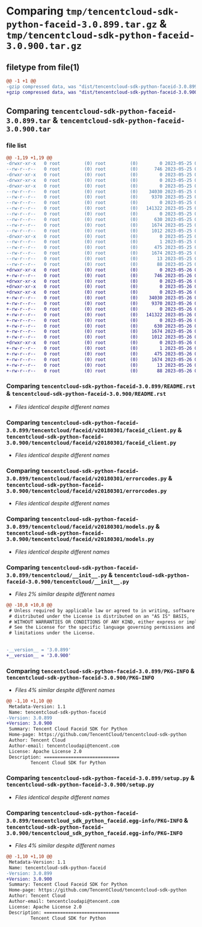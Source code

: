 # Comparing `tmp/tencentcloud-sdk-python-faceid-3.0.899.tar.gz` & `tmp/tencentcloud-sdk-python-faceid-3.0.900.tar.gz`

## filetype from file(1)

```diff
@@ -1 +1 @@
-gzip compressed data, was "dist/tencentcloud-sdk-python-faceid-3.0.899.tar", last modified: Thu May 25 00:27:03 2023, max compression
+gzip compressed data, was "dist/tencentcloud-sdk-python-faceid-3.0.900.tar", last modified: Fri May 26 02:18:56 2023, max compression
```

## Comparing `tencentcloud-sdk-python-faceid-3.0.899.tar` & `tencentcloud-sdk-python-faceid-3.0.900.tar`

### file list

```diff
@@ -1,19 +1,19 @@
-drwxr-xr-x   0 root         (0) root         (0)        0 2023-05-25 00:27:03.000000 tencentcloud-sdk-python-faceid-3.0.899/
--rw-r--r--   0 root         (0) root         (0)      746 2023-05-25 00:27:03.000000 tencentcloud-sdk-python-faceid-3.0.899/README.rst
-drwxr-xr-x   0 root         (0) root         (0)        0 2023-05-25 00:27:03.000000 tencentcloud-sdk-python-faceid-3.0.899/tencentcloud/
-drwxr-xr-x   0 root         (0) root         (0)        0 2023-05-25 00:27:03.000000 tencentcloud-sdk-python-faceid-3.0.899/tencentcloud/faceid/
-drwxr-xr-x   0 root         (0) root         (0)        0 2023-05-25 00:27:03.000000 tencentcloud-sdk-python-faceid-3.0.899/tencentcloud/faceid/v20180301/
--rw-r--r--   0 root         (0) root         (0)    34030 2023-05-25 00:27:03.000000 tencentcloud-sdk-python-faceid-3.0.899/tencentcloud/faceid/v20180301/faceid_client.py
--rw-r--r--   0 root         (0) root         (0)     9370 2023-05-25 00:27:03.000000 tencentcloud-sdk-python-faceid-3.0.899/tencentcloud/faceid/v20180301/errorcodes.py
--rw-r--r--   0 root         (0) root         (0)        0 2023-05-25 00:27:03.000000 tencentcloud-sdk-python-faceid-3.0.899/tencentcloud/faceid/v20180301/__init__.py
--rw-r--r--   0 root         (0) root         (0)   141322 2023-05-25 00:27:03.000000 tencentcloud-sdk-python-faceid-3.0.899/tencentcloud/faceid/v20180301/models.py
--rw-r--r--   0 root         (0) root         (0)        0 2023-05-25 00:27:03.000000 tencentcloud-sdk-python-faceid-3.0.899/tencentcloud/faceid/__init__.py
--rw-r--r--   0 root         (0) root         (0)      630 2023-05-25 00:27:03.000000 tencentcloud-sdk-python-faceid-3.0.899/tencentcloud/__init__.py
--rw-r--r--   0 root         (0) root         (0)     1674 2023-05-25 00:27:03.000000 tencentcloud-sdk-python-faceid-3.0.899/PKG-INFO
--rw-r--r--   0 root         (0) root         (0)     1012 2023-05-25 00:27:03.000000 tencentcloud-sdk-python-faceid-3.0.899/setup.py
-drwxr-xr-x   0 root         (0) root         (0)        0 2023-05-25 00:27:03.000000 tencentcloud-sdk-python-faceid-3.0.899/tencentcloud_sdk_python_faceid.egg-info/
--rw-r--r--   0 root         (0) root         (0)        1 2023-05-25 00:27:03.000000 tencentcloud-sdk-python-faceid-3.0.899/tencentcloud_sdk_python_faceid.egg-info/dependency_links.txt
--rw-r--r--   0 root         (0) root         (0)      475 2023-05-25 00:27:03.000000 tencentcloud-sdk-python-faceid-3.0.899/tencentcloud_sdk_python_faceid.egg-info/SOURCES.txt
--rw-r--r--   0 root         (0) root         (0)     1674 2023-05-25 00:27:03.000000 tencentcloud-sdk-python-faceid-3.0.899/tencentcloud_sdk_python_faceid.egg-info/PKG-INFO
--rw-r--r--   0 root         (0) root         (0)       13 2023-05-25 00:27:03.000000 tencentcloud-sdk-python-faceid-3.0.899/tencentcloud_sdk_python_faceid.egg-info/top_level.txt
--rw-r--r--   0 root         (0) root         (0)       88 2023-05-25 00:27:03.000000 tencentcloud-sdk-python-faceid-3.0.899/setup.cfg
+drwxr-xr-x   0 root         (0) root         (0)        0 2023-05-26 02:18:56.000000 tencentcloud-sdk-python-faceid-3.0.900/
+-rw-r--r--   0 root         (0) root         (0)      746 2023-05-26 02:18:56.000000 tencentcloud-sdk-python-faceid-3.0.900/README.rst
+drwxr-xr-x   0 root         (0) root         (0)        0 2023-05-26 02:18:56.000000 tencentcloud-sdk-python-faceid-3.0.900/tencentcloud/
+drwxr-xr-x   0 root         (0) root         (0)        0 2023-05-26 02:18:56.000000 tencentcloud-sdk-python-faceid-3.0.900/tencentcloud/faceid/
+drwxr-xr-x   0 root         (0) root         (0)        0 2023-05-26 02:18:56.000000 tencentcloud-sdk-python-faceid-3.0.900/tencentcloud/faceid/v20180301/
+-rw-r--r--   0 root         (0) root         (0)    34030 2023-05-26 02:18:56.000000 tencentcloud-sdk-python-faceid-3.0.900/tencentcloud/faceid/v20180301/faceid_client.py
+-rw-r--r--   0 root         (0) root         (0)     9370 2023-05-26 02:18:56.000000 tencentcloud-sdk-python-faceid-3.0.900/tencentcloud/faceid/v20180301/errorcodes.py
+-rw-r--r--   0 root         (0) root         (0)        0 2023-05-26 02:18:56.000000 tencentcloud-sdk-python-faceid-3.0.900/tencentcloud/faceid/v20180301/__init__.py
+-rw-r--r--   0 root         (0) root         (0)   141322 2023-05-26 02:18:56.000000 tencentcloud-sdk-python-faceid-3.0.900/tencentcloud/faceid/v20180301/models.py
+-rw-r--r--   0 root         (0) root         (0)        0 2023-05-26 02:18:56.000000 tencentcloud-sdk-python-faceid-3.0.900/tencentcloud/faceid/__init__.py
+-rw-r--r--   0 root         (0) root         (0)      630 2023-05-26 02:18:56.000000 tencentcloud-sdk-python-faceid-3.0.900/tencentcloud/__init__.py
+-rw-r--r--   0 root         (0) root         (0)     1674 2023-05-26 02:18:56.000000 tencentcloud-sdk-python-faceid-3.0.900/PKG-INFO
+-rw-r--r--   0 root         (0) root         (0)     1012 2023-05-26 02:18:56.000000 tencentcloud-sdk-python-faceid-3.0.900/setup.py
+drwxr-xr-x   0 root         (0) root         (0)        0 2023-05-26 02:18:56.000000 tencentcloud-sdk-python-faceid-3.0.900/tencentcloud_sdk_python_faceid.egg-info/
+-rw-r--r--   0 root         (0) root         (0)        1 2023-05-26 02:18:56.000000 tencentcloud-sdk-python-faceid-3.0.900/tencentcloud_sdk_python_faceid.egg-info/dependency_links.txt
+-rw-r--r--   0 root         (0) root         (0)      475 2023-05-26 02:18:56.000000 tencentcloud-sdk-python-faceid-3.0.900/tencentcloud_sdk_python_faceid.egg-info/SOURCES.txt
+-rw-r--r--   0 root         (0) root         (0)     1674 2023-05-26 02:18:56.000000 tencentcloud-sdk-python-faceid-3.0.900/tencentcloud_sdk_python_faceid.egg-info/PKG-INFO
+-rw-r--r--   0 root         (0) root         (0)       13 2023-05-26 02:18:56.000000 tencentcloud-sdk-python-faceid-3.0.900/tencentcloud_sdk_python_faceid.egg-info/top_level.txt
+-rw-r--r--   0 root         (0) root         (0)       88 2023-05-26 02:18:56.000000 tencentcloud-sdk-python-faceid-3.0.900/setup.cfg
```

### Comparing `tencentcloud-sdk-python-faceid-3.0.899/README.rst` & `tencentcloud-sdk-python-faceid-3.0.900/README.rst`

 * *Files identical despite different names*

### Comparing `tencentcloud-sdk-python-faceid-3.0.899/tencentcloud/faceid/v20180301/faceid_client.py` & `tencentcloud-sdk-python-faceid-3.0.900/tencentcloud/faceid/v20180301/faceid_client.py`

 * *Files identical despite different names*

### Comparing `tencentcloud-sdk-python-faceid-3.0.899/tencentcloud/faceid/v20180301/errorcodes.py` & `tencentcloud-sdk-python-faceid-3.0.900/tencentcloud/faceid/v20180301/errorcodes.py`

 * *Files identical despite different names*

### Comparing `tencentcloud-sdk-python-faceid-3.0.899/tencentcloud/faceid/v20180301/models.py` & `tencentcloud-sdk-python-faceid-3.0.900/tencentcloud/faceid/v20180301/models.py`

 * *Files identical despite different names*

### Comparing `tencentcloud-sdk-python-faceid-3.0.899/tencentcloud/__init__.py` & `tencentcloud-sdk-python-faceid-3.0.900/tencentcloud/__init__.py`

 * *Files 2% similar despite different names*

```diff
@@ -10,8 +10,8 @@
 # Unless required by applicable law or agreed to in writing, software
 # distributed under the License is distributed on an "AS IS" BASIS,
 # WITHOUT WARRANTIES OR CONDITIONS OF ANY KIND, either express or implied.
 # See the License for the specific language governing permissions and
 # limitations under the License.
 
 
-__version__ = '3.0.899'
+__version__ = '3.0.900'
```

### Comparing `tencentcloud-sdk-python-faceid-3.0.899/PKG-INFO` & `tencentcloud-sdk-python-faceid-3.0.900/PKG-INFO`

 * *Files 4% similar despite different names*

```diff
@@ -1,10 +1,10 @@
 Metadata-Version: 1.1
 Name: tencentcloud-sdk-python-faceid
-Version: 3.0.899
+Version: 3.0.900
 Summary: Tencent Cloud Faceid SDK for Python
 Home-page: https://github.com/TencentCloud/tencentcloud-sdk-python
 Author: Tencent Cloud
 Author-email: tencentcloudapi@tencent.com
 License: Apache License 2.0
 Description: ============================
         Tencent Cloud SDK for Python
```

### Comparing `tencentcloud-sdk-python-faceid-3.0.899/setup.py` & `tencentcloud-sdk-python-faceid-3.0.900/setup.py`

 * *Files identical despite different names*

### Comparing `tencentcloud-sdk-python-faceid-3.0.899/tencentcloud_sdk_python_faceid.egg-info/PKG-INFO` & `tencentcloud-sdk-python-faceid-3.0.900/tencentcloud_sdk_python_faceid.egg-info/PKG-INFO`

 * *Files 4% similar despite different names*

```diff
@@ -1,10 +1,10 @@
 Metadata-Version: 1.1
 Name: tencentcloud-sdk-python-faceid
-Version: 3.0.899
+Version: 3.0.900
 Summary: Tencent Cloud Faceid SDK for Python
 Home-page: https://github.com/TencentCloud/tencentcloud-sdk-python
 Author: Tencent Cloud
 Author-email: tencentcloudapi@tencent.com
 License: Apache License 2.0
 Description: ============================
         Tencent Cloud SDK for Python
```


